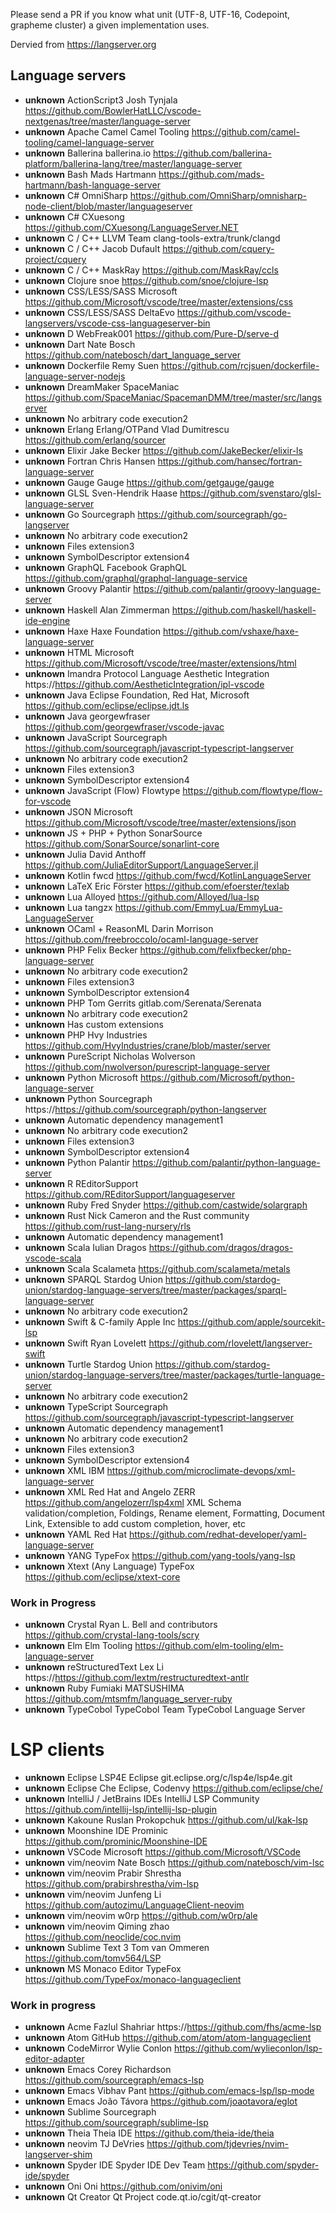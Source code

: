 Please send a PR if you know what unit (UTF-8, UTF-16, Codepoint, grapheme cluster) a given implementation uses.

Dervied from https://langserver.org

## Language servers

- **unknown** ActionScript3 Josh Tynjala https://github.com/BowlerHatLLC/vscode-nextgenas/tree/master/language-server
- **unknown** Apache Camel Camel Tooling https://github.com/camel-tooling/camel-language-server
- **unknown** Ballerina ballerina.io https://github.com/ballerina-platform/ballerina-lang/tree/master/language-server
- **unknown** Bash Mads Hartmann https://github.com/mads-hartmann/bash-language-server
- **unknown** C# OmniSharp https://github.com/OmniSharp/omnisharp-node-client/blob/master/languageserver
- **unknown** C# CXuesong https://github.com/CXuesong/LanguageServer.NET
- **unknown** C / C++ LLVM Team clang-tools-extra/trunk/clangd
- **unknown** C / C++ Jacob Dufault https://github.com/cquery-project/cquery
- **unknown** C / C++ MaskRay https://github.com/MaskRay/ccls
- **unknown** Clojure snoe https://github.com/snoe/clojure-lsp
- **unknown** CSS/LESS/SASS Microsoft https://github.com/Microsoft/vscode/tree/master/extensions/css
- **unknown** CSS/LESS/SASS DeltaEvo https://github.com/vscode-langservers/vscode-css-languageserver-bin
- **unknown** D WebFreak001 https://github.com/Pure-D/serve-d
- **unknown** Dart Nate Bosch https://github.com/natebosch/dart_language_server
- **unknown** Dockerfile Remy Suen https://github.com/rcjsuen/dockerfile-language-server-nodejs
- **unknown** DreamMaker SpaceManiac https://github.com/SpaceManiac/SpacemanDMM/tree/master/src/langserver
- **unknown** No arbitrary code execution2
- **unknown** Erlang Erlang/OTPand Vlad Dumitrescu https://github.com/erlang/sourcer
- **unknown** Elixir Jake Becker https://github.com/JakeBecker/elixir-ls
- **unknown** Fortran Chris Hansen https://github.com/hansec/fortran-language-server
- **unknown** Gauge Gauge https://github.com/getgauge/gauge
- **unknown** GLSL Sven-Hendrik Haase https://github.com/svenstaro/glsl-language-server
- **unknown** Go Sourcegraph https://github.com/sourcegraph/go-langserver
- **unknown** No arbitrary code execution2
- **unknown** Files extension3
- **unknown** SymbolDescriptor extension4
- **unknown** GraphQL Facebook GraphQL https://github.com/graphql/graphql-language-service
- **unknown** Groovy Palantir https://github.com/palantir/groovy-language-server
- **unknown** Haskell Alan Zimmerman https://github.com/haskell/haskell-ide-engine
- **unknown** Haxe Haxe Foundation https://github.com/vshaxe/haxe-language-server
- **unknown** HTML Microsoft https://github.com/Microsoft/vscode/tree/master/extensions/html
- **unknown** Imandra Protocol Language Aesthetic Integration https://https://github.com/AestheticIntegration/ipl-vscode
- **unknown** Java Eclipse Foundation, Red Hat, Microsoft https://github.com/eclipse/eclipse.jdt.ls
- **unknown** Java georgewfraser https://github.com/georgewfraser/vscode-javac
- **unknown** JavaScript Sourcegraph https://github.com/sourcegraph/javascript-typescript-langserver
- **unknown** No arbitrary code execution2
- **unknown** Files extension3
- **unknown** SymbolDescriptor extension4
- **unknown** JavaScript (Flow) Flowtype https://github.com/flowtype/flow-for-vscode
- **unknown** JSON Microsoft https://github.com/Microsoft/vscode/tree/master/extensions/json
- **unknown** JS + PHP + Python SonarSource https://github.com/SonarSource/sonarlint-core
- **unknown** Julia David Anthoff https://github.com/JuliaEditorSupport/LanguageServer.jl
- **unknown** Kotlin fwcd https://github.com/fwcd/KotlinLanguageServer
- **unknown** LaTeX Eric Förster https://github.com/efoerster/texlab
- **unknown** Lua Alloyed https://github.com/Alloyed/lua-lsp
- **unknown** Lua tangzx https://github.com/EmmyLua/EmmyLua-LanguageServer
- **unknown** OCaml + ReasonML Darin Morrison https://github.com/freebroccolo/ocaml-language-server
- **unknown** PHP Felix Becker https://github.com/felixfbecker/php-language-server
- **unknown** No arbitrary code execution2
- **unknown** Files extension3
- **unknown** SymbolDescriptor extension4
- **unknown** PHP Tom Gerrits gitlab.com/Serenata/Serenata
- **unknown** No arbitrary code execution2
- **unknown** Has custom extensions
- **unknown** PHP Hvy Industries https://github.com/HvyIndustries/crane/blob/master/server
- **unknown** PureScript Nicholas Wolverson https://github.com/nwolverson/purescript-language-server
- **unknown** Python Microsoft https://github.com/Microsoft/python-language-server
- **unknown** Python Sourcegraph https://https://github.com/sourcegraph/python-langserver
- **unknown** Automatic dependency management1
- **unknown** No arbitrary code execution2
- **unknown** Files extension3
- **unknown** SymbolDescriptor extension4
- **unknown** Python Palantir https://github.com/palantir/python-language-server
- **unknown** R REditorSupport https://github.com/REditorSupport/languageserver
- **unknown** Ruby Fred Snyder https://github.com/castwide/solargraph
- **unknown** Rust Nick Cameron and the Rust community https://github.com/rust-lang-nursery/rls
- **unknown** Automatic dependency management1
- **unknown** Scala Iulian Dragos https://github.com/dragos/dragos-vscode-scala
- **unknown** Scala Scalameta https://github.com/scalameta/metals
- **unknown** SPARQL Stardog Union https://github.com/stardog-union/stardog-language-servers/tree/master/packages/sparql-language-server
- **unknown** No arbitrary code execution2
- **unknown** Swift & C-family Apple Inc https://github.com/apple/sourcekit-lsp
- **unknown** Swift Ryan Lovelett https://github.com/rlovelett/langserver-swift
- **unknown** Turtle Stardog Union https://github.com/stardog-union/stardog-language-servers/tree/master/packages/turtle-language-server
- **unknown** No arbitrary code execution2
- **unknown** TypeScript Sourcegraph https://github.com/sourcegraph/javascript-typescript-langserver
- **unknown** Automatic dependency management1
- **unknown** No arbitrary code execution2
- **unknown** Files extension3
- **unknown** SymbolDescriptor extension4
- **unknown** XML IBM https://github.com/microclimate-devops/xml-language-server
- **unknown** XML Red Hat and Angelo ZERR https://github.com/angelozerr/lsp4xml XML Schema validation/completion, Foldings, Rename element, Formatting, Document Link, Extensible to add custom completion, hover, etc
- **unknown** YAML Red Hat https://github.com/redhat-developer/yaml-language-server
- **unknown** YANG TypeFox https://github.com/yang-tools/yang-lsp
- **unknown** Xtext (Any Language) TypeFox https://github.com/eclipse/xtext-core

### Work in Progress

- **unknown** Crystal Ryan L. Bell and contributors https://github.com/crystal-lang-tools/scry
- **unknown** Elm Elm Tooling https://github.com/elm-tooling/elm-language-server
- **unknown** reStructuredText Lex Li https://https://github.com/lextm/restructuredtext-antlr
- **unknown** Ruby Fumiaki MATSUSHIMA https://github.com/mtsmfm/language_server-ruby
- **unknown** TypeCobol TypeCobol Team TypeCobol Language Server

# LSP clients
- **unknown** Eclipse LSP4E Eclipse git.eclipse.org/c/lsp4e/lsp4e.git
- **unknown** Eclipse Che Eclipse, Codenvy https://github.com/eclipse/che/
- **unknown** IntelliJ / JetBrains IDEs IntelliJ LSP Community https://github.com/intellij-lsp/intellij-lsp-plugin
- **unknown** Kakoune Ruslan Prokopchuk https://github.com/ul/kak-lsp
- **unknown** Moonshine IDE Prominic https://github.com/prominic/Moonshine-IDE
- **unknown** VSCode Microsoft https://github.com/Microsoft/VSCode
- **unknown** vim/neovim Nate Bosch https://github.com/natebosch/vim-lsc
- **unknown** vim/neovim Prabir Shrestha https://github.com/prabirshrestha/vim-lsp
- **unknown** vim/neovim Junfeng Li https://github.com/autozimu/LanguageClient-neovim
- **unknown** vim/neovim w0rp https://github.com/w0rp/ale
- **unknown** vim/neovim Qiming zhao https://github.com/neoclide/coc.nvim
- **unknown** Sublime Text 3 Tom van Ommeren https://github.com/tomv564/LSP
- **unknown** MS Monaco Editor TypeFox https://github.com/TypeFox/monaco-languageclient

### Work in progress

- **unknown** Acme Fazlul Shahriar https://https://github.com/fhs/acme-lsp
- **unknown** Atom GitHub https://github.com/atom/atom-languageclient
- **unknown** CodeMirror Wylie Conlon https://github.com/wylieconlon/lsp-editor-adapter
- **unknown** Emacs Corey Richardson https://github.com/sourcegraph/emacs-lsp
- **unknown** Emacs Vibhav Pant https://github.com/emacs-lsp/lsp-mode
- **unknown** Emacs João Távora https://github.com/joaotavora/eglot
- **unknown** Sublime Sourcegraph https://github.com/sourcegraph/sublime-lsp
- **unknown** Theia Theia IDE https://github.com/theia-ide/theia
- **unknown** neovim TJ DeVries https://github.com/tjdevries/nvim-langserver-shim
- **unknown** Spyder IDE Spyder IDE Dev Team https://github.com/spyder-ide/spyder
- **unknown** Oni Oni https://github.com/onivim/oni
- **unknown** Qt Creator Qt Project code.qt.io/cgit/qt-creator
